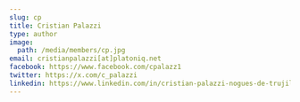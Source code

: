 ```yaml
---
slug: cp
title: Cristian Palazzi
type: author
image:
  path: /media/members/cp.jpg
email: cristianpalazzi[at]platoniq.net
facebook: https://www.facebook.com/cpalazz1
twitter: https://x.com/c_palazzi
linkedin: https://www.linkedin.com/in/cristian-palazzi-nogues-de-trujillo-56500ab5
---
```

